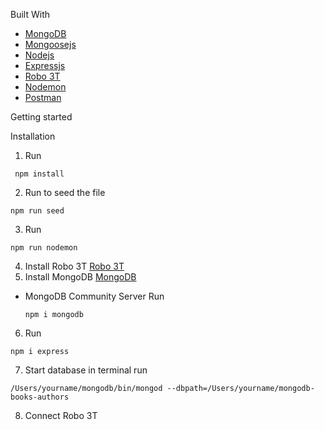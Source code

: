 Built With
* [MongoDB](https://www.mongodb.com/)
* [Mongoosejs](https://mongoosejs.com/)
* [Nodejs](https://nodejs.org/en/)
* [Expressjs](https://expressjs.com/)
* [Robo 3T](https://robomongo.org/)
* [Nodemon](https://nodemon.io/)
* [Postman](https://www.postman.com/)

Getting started

Installation
1. Run
```
 npm install
```
2. Run to seed the file
```
npm run seed
```
3. Run 
```
npm run nodemon
```
4. Install Robo 3T 
[Robo 3T](https://robomongo.org/download)
5. Install MongoDB
[MongoDB](https://www.mongodb.com/try/download?tck=docs_server)
* MongoDB Community Server
   Run
   ```
   npm i mongodb
   ```
6. Run
```
npm i express
```
7. Start database in terminal run
```
/Users/yourname/mongodb/bin/mongod --dbpath=/Users/yourname/mongodb-books-authors
```
8. Connect Robo 3T





